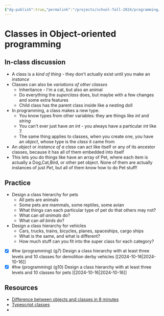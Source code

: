 ```yaml
---
{"dg-publish":true,"permalink":"/projects/school-fall-2024/programming/lessons/lesson-01-classes/"}
---
```



# Classes in Object-oriented programming

## In-class discussion

- A class is a *kind of thing* - they don't actually exist until you make an *instance*
- Classes can also be *variations of other classes* 
    - Inheritance - I'm a cat, but also an animal
    - Do everything the *superclass* does, but maybe with a few changes and some extra features
    - Child class has the parent class inside like a nesting doll
- In programming, a class makes a new type.
    - You know types from other variables: they are things like *int* and *string*
    - You can't ever just have *an int* - you always have a particular *int* like 7.
    - The same thing applies to classes, when you create one, you have an *object*, whose type is the *class* it came from
- An *object* or *instance of a class* can act like itself or any of its ancestor classes, because it has all of them embedded into itself
- This lets you do things like have an array of Pet, where each item is actually a Dog,Cat,Bird, or other pet object. None of them are actually instances of just *Pet*, but all of them know how to do Pet stuff!

## Practice

- Design a class hierarchy for pets
    - All pets are animals
    - Some pets are mammals, some reptiles, some avian
    - What things can each particular type of pet do that others may not?
    - What can *all animals* do?
    - What can *all birds* do?
- Design a class hierarchy for vehicles
    - Cars, trucks, trains, bicycles, planes, spaceships, cargo ships
    - What is the same, and what is different?
    - How much stuff can you fit into the super class for each category?

- [x] #hw (programming) (g7) Design a class hierarchy with at least three levels and 10 classes for demolition derby vehicles [[2024-10-16\|2024-10-16]]
- [x] #hw (programming) (g10) Design a class hierarchy with at least three levels and 10 classes for pets [[2024-10-16\|2024-10-16]]

## Resources

- [Difference between objects and classes in 8 minutes](https://www.youtube.com/watch?v=BM9tPve8T1o)
- [Typescript classes](https://www.typescriptlang.org/docs/handbook/2/classes.html)
- 

